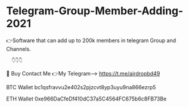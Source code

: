 # Telegram-Group-Member-Adding-2021
👉Software that can add up to 200k members in telegram Group and Channels.  

      👇👇👇
🎁 Buy Contact Me 
👉My Telegram--> https://t.me/airdropbd49 

BTC Wallet bc1qsfravvu2e402s2pjzcvt8yp3uyu9na866ezrp5 

ETH Wallet 0xe966DaCfeDf410dC37a5C4564FC675b6c8FB73Be
